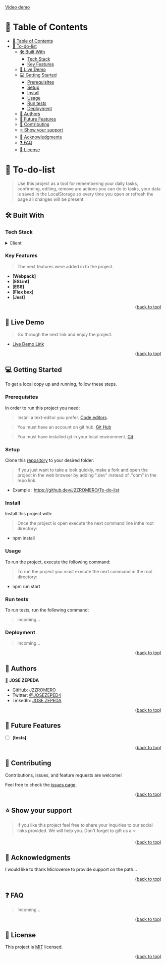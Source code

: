 <a name="readme-top"></a>
[Video demo](https://user-images.githubusercontent.com/63516282/226731459-7670a4fd-04a2-41d0-81d5-6da557b24f59.mp4)

<!-- TABLE OF CONTENTS -->

# 📗 Table of Contents

- [📗 Table of Contents](#-table-of-contents)
- [📖 To-do-list ](#-to-do-list-)
  - [🛠 Built With ](#-built-with-)
    - [Tech Stack ](#tech-stack-)
    - [Key Features ](#key-features-)
  - [🚀 Live Demo ](#-live-demo-)
  - [💻 Getting Started ](#-getting-started-)
    - [Prerequisites](#prerequisites)
    - [Setup](#setup)
    - [Install](#install)
    - [Usage](#usage)
    - [Run tests](#run-tests)
    - [Deployment](#deployment)
  - [👥 Authors ](#-authors-)
  - [🔭 Future Features ](#-future-features-)
  - [🤝 Contributing ](#-contributing-)
  - [⭐️ Show your support ](#️-show-your-support-)
  - [🙏 Acknowledgments ](#-acknowledgments-)
  - [❓ FAQ ](#-faq-)
  - [📝 License ](#-license-)

<!-- PROJECT DESCRIPTION -->

# 📖 To-do-list <a name="to-do-list"></a>

> Use this project as a tool for remembering your daily tasks, confirming, editing, remove are actions you can do to tasks, your data is saved in the LocalStorage so every time you open or refresh the page all changes will be present.

## 🛠 Built With <a name="built-with"></a>

### Tech Stack <a name="tech-stack"></a>

<details>
  <summary>Client</summary>
  <ul>
    <li><a href="https://webpack.js.org/">Webpack</a></li>
    <li><a href="https://www.w3schools.com/js/js_es6.asp">ES6</a></li>
    <li><a href="https://eslint.org/">ESLint</a></li>
  </ul>
</details>


<!-- Features -->

### Key Features <a name="key-features"></a>

> The next features were added in to the project.

- **[Webpack]**
- **[ESLint]**
- **[ES6]**
- **[Flex box]**
- **[Jest]**


<p align="right">(<a href="#readme-top">back to top</a>)</p>

<!-- LIVE DEMO -->

## 🚀 Live Demo <a name="live-demo"></a>

> Go through the next link and enjoy the project.

- [Live Demo Link](https://j2zromero.github.io/To-do-list/dist/)

<p align="right">(<a href="#readme-top">back to top</a>)</p>

<!-- GETTING STARTED -->

## 💻 Getting Started <a name="getting-started"></a>


To get a local copy up and running, follow these steps.

### Prerequisites

In order to run this project you need:

> Install a text-editor you prefer. [Code editors](https://desarrolloweb.com/colecciones/editores-codigo).

> You must have an account on git hub. [Git Hub](https://github.com/)

> You must have installed git in your local environment. [Git](https://git-scm.com/download/win)


### Setup

Clone this [repository](https://github.com/J2ZROMERO/To-do-list) to your desired folder:

> If you just want to take a look quickly, make a fork and open the project in the web browser by adding ".dev" instead of ."com" in the repo link.
- Example : https://github.dev/J2ZROMERO/To-do-list

### Install

Install this project with:

> Once the project is open execute the next command line inthe root directory:
  - npm install

### Usage

To run the project, execute the following command:

> To run the project  you must execute the next command in the root directory:
  - npm run start

### Run tests

To run tests, run the following command:

> incoming...

### Deployment

> incoming...


<p align="right">(<a href="#readme-top">back to top</a>)</p>

<!-- AUTHORS -->

## 👥 Authors <a name="authors"></a>

👤 **JOSE ZEPEDA**

- GitHub: [J2ZROMERO](https://github.com/J2ZROMERO)
- Twitter: [@JOSEZEPED4](https://twitter.com/JOSEZEPED4)
- LinkedIn: [JOSE ZEPEDA](https://www.linkedin.com/in/jose-zepeda-733ab91ab/)
<p align="right">(<a href="#readme-top">back to top</a>)</p>

<!-- FUTURE FEATURES -->

## 🔭 Future Features <a name="future-features"></a>

- [ ] **[tests]**

<p align="right">(<a href="#readme-top">back to top</a>)</p>

<!-- CONTRIBUTING -->

## 🤝 Contributing <a name="contributing"></a>

Contributions, issues, and feature requests are welcome!

Feel free to check the [issues page](https://github.com/J2ZROMERO/To-do-list/issues).

<p align="right">(<a href="#readme-top">back to top</a>)</p>

<!-- SUPPORT -->

## ⭐️ Show your support <a name="support"></a>

> If you like this project feel free to share your inquiries to our social links provided. We will help you. Don't forget to gift us a ⭐️



<p align="right">(<a href="#readme-top">back to top</a>)</p>

<!-- ACKNOWLEDGEMENTS -->

## 🙏 Acknowledgments <a name="acknowledgements"></a>

I would like to thank Microverse to provide support on the path...

<p align="right">(<a href="#readme-top">back to top</a>)</p>

<!-- FAQ (optional) -->

## ❓ FAQ <a name="faq"></a>

> Incoming...

<p align="right">(<a href="#readme-top">back to top</a>)</p>

<!-- LICENSE -->

## 📝 License <a name="license"></a>

This project is [MIT](https://github.com/J2ZROMERO/To-do-list/blob/main/MIT.md) licensed.


<p align="right">(<a href="#readme-top">back to top</a>)</p>



